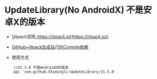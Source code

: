 # UpdateLibrary(No AndroidX) 不是安卓X的版本

* [jitpack官网_https://jitpack.io](https://jitpack.io/)

* [GitHub+jitpack生成自己的Compile依赖](https://blog.csdn.net/DeMonliuhui/article/details/78066784)

* 使用方式
```
    //V1.3.0 不是AndroidX的版本
    api 'com.github.Shimingli:UpdateLibrary:V1.5.0'
```


